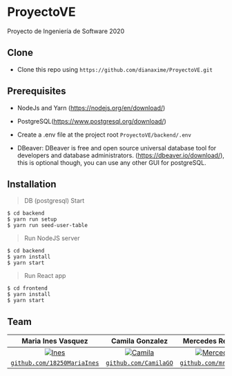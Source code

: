 # ProyectoVE
Proyecto de Ingeniería de Software 2020

## Clone

- Clone this repo using `https://github.com/dianaxime/ProyectoVE.git`

## Prerequisites
- NodeJs and Yarn (https://nodejs.org/en/download/)

- PostgreSQL(https://www.postgresql.org/download/)

- Create a .env file at the project root `ProyectoVE/backend/.env`

- DBeaver: DBeaver is free and open source universal database tool for developers and database administrators.
  (https://dbeaver.io/download/), this is optional though, you can use any other GUI for postgreSQL.

## Installation

> DB (postgresql) Start

```shell
$ cd backend
$ yarn run setup
$ yarn run seed-user-table
```

> Run NodeJS server

```shell
$ cd backend
$ yarn install
$ yarn start
```

> Run React app

```shell
$ cd frontend
$ yarn install
$ yarn start
```

## Team


| Maria Ines Vasquez | Camila Gonzalez | Mercedes Retolaza | Abril Palencia | Diana de Leon | 
| :---: |:---:| :---:|:---:| :---:|
| [![Ines](https://avatars1.githubusercontent.com/u/35271285?s=400&u=9a19bb36e7c63cae0cd06f4036edce52439567d1&v=4)](https://github.com/18250MariaInes)    | [![Camila](https://avatars1.githubusercontent.com/u/35585500?s=400&u=eed198781e208e628be4ab10461c1f4008cedb44&v=4)](https://github.com/CamilaGO) | [![Mercedes](https://avatars1.githubusercontent.com/u/22397487?s=400&u=ceba700a511039ec25c170bd412f2b21a856d10a&v=4)](https://github.com/mretolaza)  | [![Abril](https://avatars0.githubusercontent.com/u/46663466?s=400&u=ec86bfba6ae6f2cadf1415f570589e497b6b45aa&v=4)](https://github.com/AbrilPal)  | [![Diana](https://avatars3.githubusercontent.com/u/35496688?s=400&u=0c1d5e9002fdbe49590e935fc5c926ea58c94740&v=4)](https://github.com/dianaxime)  |
| <a href="https://github.com/18250MariaInes" target="_blank">`github.com/18250MariaInes`</a> | <a href="https://github.com/CamilaGO" target="_blank">`github.com/CamilaGO`</a> | <a href="https://github.com/mretolaza" target="_blank">`github.com/mretolaza`</a> | <a href="https://github.com/AbrilPal" target="_blank">`github.com/AbrilPal`</a> | <a href="https://github.com/dianaxime" target="_blank">`github.com/dianaxime`</a> |
